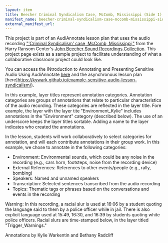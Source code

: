 ```yaml
---
layout: item
title: Beecher Criminal Syndicalism Case, McComb, Mississippi (Side 1)
manifest_name: beecher-criminal-syndicalism-case-mccomb-mississippi-side-1-
external_manifest_url: 
---
```

<!-- Add an essay or interpretive material below this line,
using HTML or markdown.  Do not modify this file above this line -->

This project is part of an AudiAnnotate lesson plan that uses the audio recording ["'Criminal Syndicalism' case, McComb, Mississippi,"](https://hrc.contentdm.oclc.org/digital/collection/p15878coll1/id/37/rec/1) from the Harry Ransom Center's [John Beecher Sound Recordings Collection](https://hrc.contentdm.oclc.org/digital/collection/p15878coll1). This project page exists as a sample project to facilitate understanding of what a collaborative classroom project could look like. 

You can access the INtroduction to Annotating and Presenting Sensitive Audio Using AudiAnnotate [here](https://bethanycayeradcliff.github.io/sensitive-audio-lesson/) and the asynchronous lesson plan [here]https://kywark.github.io/example-sensitive-audio-lesson-syndicalism/).

In this example, layer titles represent annotation categories. Annotation categories are groups of annotations that relate to particular characteristics of the audio recording. These categories are reflected in the layer title. Fore example, the layer with the layer tite "Environment_Kylie" includes annotations in the "Environment" category (described below). The use of an underscore keeps the layer titles sortable. Adding a name to the layer indicates who created the annotations.

In the lesson, students will work collaboratively to select categories for annotation, and will each contribute annotations in their group work. In this example, we chose to annotate in the following categories: 
- Environment: Environmental sounds, which could be any noise in the recording (e.g., cars horn, footsteps, noise from the recording device)
- External References: References to other events/people (e.g., rally, bombing)
- Speakers: Named and unnamed speakers
- Transcription: Selected sentences transcribed from the audio recording
- Topics: Thematic tags or phrases based on the conversations and events in the recording

Warning: In this recording, a racial slur is used at 16:06 by a student quoting the language said to them by a police officer while in jail. There is also explicit language used at 15:49, 16:30, and 16:39 by students quoting white police officers. Racial slurs are time-stamped below, in the layer titled "Trigger_Warnings." 

Annotations by Kylie Warkentin and Bethany Radcliff
